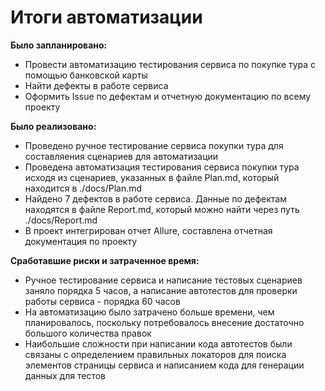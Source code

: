 # Итоги автоматизации

**Было запланировано:**
- Провести автоматизацию тестирования сервиса по покупке тура с помощью банковской карты
- Найти дефекты в работе сервиса
- Оформить Issue по дефектам и отчетную документацию по всему проекту

**Было реализовано:**
- Проведено ручное тестирование сервиса покупки тура для составляения сценариев для автоматизации
- Проведена автоматизация тестирования сервиса покупки тура исходя из сценариев, указанных в файле Plan.md, который находится в ./docs/Plan.md
- Найдено 7 дефектов в работе сервиса. Данные по дефектам находятся в файле Report.md, который можно найти через путь ./docs/Report.md
- В проект интегрирован отчет Allure, составлена отчетная документация по проекту

**Сработавшие риски и затраченное время:**
- Ручное тестирование сервиса и написание тестовых сценариев заняло порядка 5 часов, а написание автотестов для проверки работы сервиса - порядка 60 часов
- На автоматизацию было затрачено больше времени, чем планировалось, поскольку потребовалось внесение достаточно большого количества правок
- Наибольшие сложности при написании кода автотестов были связаны с определением правильных локаторов для поиска элементов страницы сервиса и написанием кода для генерации данных для тестов